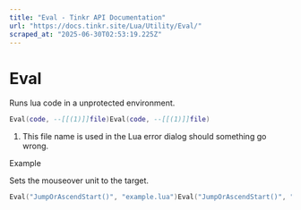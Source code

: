 ```yaml
---
title: "Eval - Tinkr API Documentation"
url: "https://docs.tinkr.site/Lua/Utility/Eval/"
scraped_at: "2025-06-30T02:53:19.225Z"
---
```


# Eval

Runs lua code in a unprotected environment.

```lua
Eval(code, --[[(1)]]file)Eval(code, --[[(1)]]file)
```

1.  This file name is used in the Lua error dialog should something go wrong.

Example

Sets the mouseover unit to the target.

```lua
Eval("JumpOrAscendStart()", "example.lua")Eval("JumpOrAscendStart()", "example.lua")
```